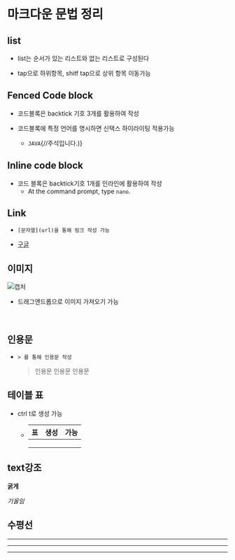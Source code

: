 # 마크다운 문법 정리

## list

* list는 순서가 있는 리스트와 없는 리스트로 구성된다

* tap으로 하위항목, shitf tap으로 상위 항목 이동가능

## Fenced Code block

* 코드블록은 backtick 기호 3개를 활용하여 작성

* 코드블록에 특정 언어를 명시하면 신택스 하이라이팅 적용가능
  * ```JAVA```{//주석입니다.)}



## Inline code block 

* 코드 블록은 backtick기호 1개를 인라인에 활용하여 작성
  * At the command prompt, type `nano`.



## Link

* ```
  [문자열](url)을 통해 링크 작성 가능
  ```

  

* [구글](www.google.com)

## 이미지

![캡처](md-images/%EC%BA%A1%EC%B2%98.PNG)

* 드래그앤드롭으로 이미지 가져오기 가능

​	

## 인용문

* ``````
  > 를 통해 인용문 작성
  ``````

  > 인용문 인용문 인용문 

## 테이블 표

* ctrl t로 생성 가능

  * | 표   | 생성 | 가능 |
    | ---- | ---- | ---- |
    |      |      |      |
    |      |      |      |
    |      |      |      |

  

## text강조

**굵게**

*기울임*

## 수평선

***

---

___



